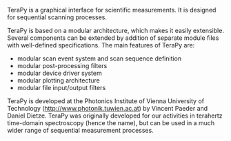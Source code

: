 TeraPy is a graphical interface for scientific measurements. It is designed for sequential scanning processes.

TeraPy is based on a modular architecture, which makes it easily extensible. Several components can be extended by addition of separate module files with well-defined specifications. The main features of TeraPy are:

- modular scan event system and scan sequence definition
- modular post-processing filters
- modular device driver system
- modular plotting architecture
- modular file input/output filters

TeraPy is developed at the Photonics Institute of Vienna University of Technology (http://www.photonik.tuwien.ac.at) by Vincent Paeder and Daniel Dietze. TeraPy was originally developed for our activities in terahertz time-domain spectroscopy (hence the name), but can be used in a much wider range of sequential measurement processes.
